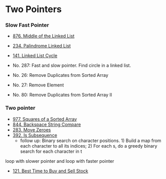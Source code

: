 # Two Pointers

### Slow Fast Pointer

* [876. Middle of the Linked List](https://leetcode.com/problems/middle-of-the-linked-list/)
* [234. Palindrome Linked List](https://leetcode.com/problems/palindrome-linked-list/)
* [141. Linked List Cycle](https://leetcode.com/problems/linked-list-cycle/)
* No. 287: Fast and slow pointer. Find circle in a linked list.



* No. 26: Remove Duplicates from Sorted Array
* No. 27: Remove Element
* No. 80: Remove Duplicates from Sorted Array II





### Two pointer

* [977. Squares of a Sorted Array](https://leetcode.com/problems/squares-of-a-sorted-array/)
* [844. Backspace String Compare](https://leetcode.com/problems/backspace-string-compare/)
* [283. Move Zeroes](https://leetcode.com/problems/move-zeroes/)
* [392. Is Subsequence](https://leetcode.com/problems/is-subsequence/)
  * follow up: Binary search on character positions. 1) Build a map from each character to all its indices; 2) For each s, do a greedy binary search for each character in t

loop with slower pointer and loop with faster pointer



* [121. Best Time to Buy and Sell Stock](https://leetcode.com/problems/best-time-to-buy-and-sell-stock/)

